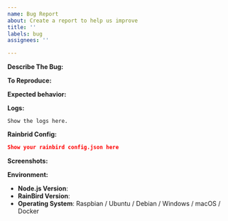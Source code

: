 ```yaml
---
name: Bug Report
about: Create a report to help us improve
title: ''
labels: bug
assignees: ''

---
```


<!-- You must use the issue template below when submitting a bug -->

**Describe The Bug:**
<!-- A clear and concise description of what the bug is. -->

**To Reproduce:**
<!-- Steps to reproduce the behavior. -->

**Expected behavior:**
<!-- A clear and concise description of what you expected to happen. -->

**Logs:**
<!-- Bug reports that do not contain logs may be closed without warning. -->

```
Show the logs here.
```

**Rainbrid Config:**

```json
Show your rainbird config.json here
```

**Screenshots:**
<!-- If applicable, add screenshots to help explain your problem. -->

**Environment:**

* **Node.js Version**: <!-- node -v -->
* **RainBird Version**:
* **Operating System**: Raspbian / Ubuntu / Debian / Windows / macOS / Docker


<!-- Click the "Preview" tab before you submit to ensure the formatting is correct. -->
